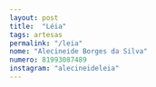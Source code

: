 ```yaml
---
layout: post
title:  "Léia"
tags: artesas
permalink: "/leia"
nome: "Alecineide Borges da Silva"
numero: 81993087489
instagram: "alecineideleia"
---
```



  
